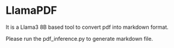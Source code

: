 # LlamaPDF

It is a Llama3 8B based tool to convert pdf into markdown format.

Please run the pdf_inference.py to generate markdown file.
